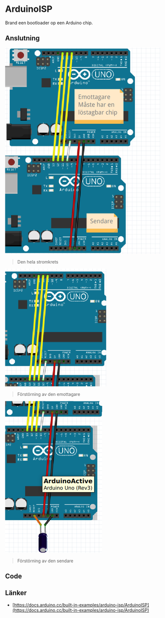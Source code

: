 # ArduinoISP

Brand een bootloader op een Arduino chip.

## Anslutning

![](ansluting_allt.png)

> Den hela stromkrets

![](anslutning_emottagare.png)

> Förstörning av den emottagare

![](anslutning_sendare.png)

> Förstörning av den sendare

## Code


## Länker

 * [https://docs.arduino.cc/built-in-examples/arduino-isp/ArduinoISP](https://docs.arduino.cc/built-in-examples/arduino-isp/ArduinoISP)

